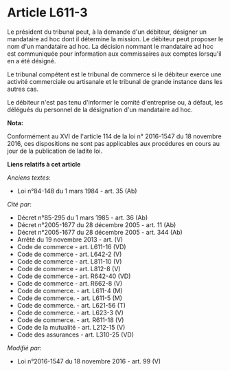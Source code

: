 # Article L611-3

Le président du tribunal peut, à la demande d'un débiteur, désigner un mandataire ad hoc dont il détermine la mission. Le
débiteur peut proposer le nom d'un mandataire ad hoc. La décision nommant le mandataire ad hoc est communiquée pour
information aux commissaires aux comptes lorsqu'il en a été désigné. 

Le tribunal compétent est le tribunal de commerce si le débiteur exerce une activité commerciale ou artisanale et le tribunal
de grande instance dans les autres cas. 

Le débiteur n'est pas tenu d'informer le comité d'entreprise ou, à défaut, les délégués du personnel de la désignation d'un
mandataire ad hoc.

**Nota:**

Conformément au XVI de l'article 114 de la loi n° 2016-1547 du 18 novembre 2016, ces dispositions ne sont pas applicables aux
procédures en cours au jour de la publication de ladite loi.

**Liens relatifs à cet article**

_Anciens textes_:

  - Loi n°84-148 du 1 mars 1984 - art. 35 (Ab)

_Cité par_:

  - Décret n°85-295 du 1 mars 1985 - art. 36 (Ab)
  - Décret n°2005-1677 du 28 décembre 2005 - art. 11 (Ab)
  - Décret n°2005-1677 du 28 décembre 2005 - art. 344 (Ab)
  - Arrêté du 19 novembre 2013 - art. (V)
  - Code de commerce - art. L611-16 (VD)
  - Code de commerce - art. L642-2 (V)
  - Code de commerce - art. L811-10 (V)
  - Code de commerce - art. L812-8 (V)
  - Code de commerce - art. R642-40 (VD)
  - Code de commerce - art. R662-8 (V)
  - Code de commerce. - art. L611-4 (M)
  - Code de commerce. - art. L611-5 (M)
  - Code de commerce. - art. L621-56 (T)
  - Code de commerce. - art. L623-3 (V)
  - Code de commerce. - art. R611-18 (V)
  - Code de la mutualité - art. L212-15 (V)
  - Code des assurances - art. L310-25 (VD)

_Modifié par_:

  - Loi n°2016-1547 du 18 novembre 2016 - art. 99 (V)
